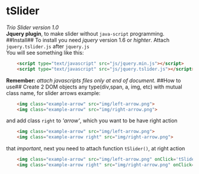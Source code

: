 tSlider
=======
*Trio Slider version 1.0*<br>
**Jquery plugin**, to make slider without ```java-script``` programming.<br>
##Install##
To install you need *jquery* version 1.6 or *highter*. Attach ```jquery.tslider.js``` after ```jquery.js```<br>
You will see something like this:
```html
    <script type="text/javascript" src="js/jquery.min.js"></script>
    <script type="text/javascript" src="js/jquery.tslider.js"></script>
```
**Remember:** *attach javascripts files only at end of document.*
##How to use##
Create 2 DOM objects any type(div,span, a, img, etc) with mutual class name, for slider arrows example:
```html
    <img class="example-arrow" src="img/left-arrow.png">
    <img class="example-arrow" src="img/right-arrow.png">
```
and add class ```right``` to *'arrow'*, which you want to be have right action
```html
    <img class="example-arrow" src="img/left-arrow.png">
    <img class="example-arrow right" src="img/right-arrow.png">
```
that *important*, next you need to attach function ```tSlider()```, at right action
```html
    <img class="example-arrow" src="img/left-arrow.png" onClick='tSlider()'>
    <img class="example-arrow right" src="img/right-arrow.png" onClick='tSlider()'>
```
